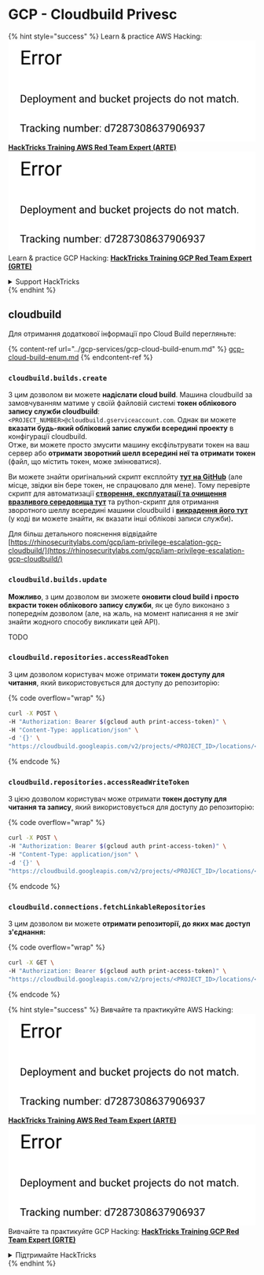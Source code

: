 # GCP - Cloudbuild Privesc

{% hint style="success" %}
Learn & practice AWS Hacking:<img src="../../../.gitbook/assets/image (1) (1).png" alt="" data-size="line">[**HackTricks Training AWS Red Team Expert (ARTE)**](https://training.hacktricks.xyz/courses/arte)<img src="../../../.gitbook/assets/image (1) (1).png" alt="" data-size="line">\
Learn & practice GCP Hacking: <img src="../../../.gitbook/assets/image (2).png" alt="" data-size="line">[**HackTricks Training GCP Red Team Expert (GRTE)**<img src="../../../.gitbook/assets/image (2).png" alt="" data-size="line">](https://training.hacktricks.xyz/courses/grte)

<details>

<summary>Support HackTricks</summary>

* Check the [**subscription plans**](https://github.com/sponsors/carlospolop)!
* **Join the** 💬 [**Discord group**](https://discord.gg/hRep4RUj7f) or the [**telegram group**](https://t.me/peass) or **follow** us on **Twitter** 🐦 [**@hacktricks\_live**](https://twitter.com/hacktricks\_live)**.**
* **Share hacking tricks by submitting PRs to the** [**HackTricks**](https://github.com/carlospolop/hacktricks) and [**HackTricks Cloud**](https://github.com/carlospolop/hacktricks-cloud) github repos.

</details>
{% endhint %}

## cloudbuild

Для отримання додаткової інформації про Cloud Build перегляньте:

{% content-ref url="../gcp-services/gcp-cloud-build-enum.md" %}
[gcp-cloud-build-enum.md](../gcp-services/gcp-cloud-build-enum.md)
{% endcontent-ref %}

### `cloudbuild.builds.create`

З цим дозволом ви можете **надіслати cloud build**. Машина cloudbuild за замовчуванням матиме у своїй файловій системі **токен облікового запису служби cloudbuild**: `<PROJECT_NUMBER>@cloudbuild.gserviceaccount.com`. Однак ви можете **вказати будь-який обліковий запис служби всередині проекту** в конфігурації cloudbuild.\
Отже, ви можете просто змусити машину ексфільтрувати токен на ваш сервер або **отримати зворотний шелл всередині неї та отримати токен** (файл, що містить токен, може змінюватися).

Ви можете знайти оригінальний скрипт експлойту [**тут на GitHub**](https://github.com/RhinoSecurityLabs/GCP-IAM-Privilege-Escalation/blob/master/ExploitScripts/cloudbuild.builds.create.py) (але місце, звідки він бере токен, не спрацювало для мене). Тому перевірте скрипт для автоматизації [**створення, експлуатації та очищення вразливого середовища тут**](https://github.com/carlospolop/gcp\_privesc\_scripts/blob/main/tests/f-cloudbuild.builds.create.sh) та python-скрипт для отримання зворотного шеллу всередині машини cloudbuild і [**викрадення його тут**](https://github.com/carlospolop/gcp\_privesc\_scripts/blob/main/tests/f-cloudbuild.builds.create.py) (у коді ви можете знайти, як вказати інші облікові записи служби)**.**

Для більш детального пояснення відвідайте [https://rhinosecuritylabs.com/gcp/iam-privilege-escalation-gcp-cloudbuild/](https://rhinosecuritylabs.com/gcp/iam-privilege-escalation-gcp-cloudbuild/)

### `cloudbuild.builds.update`

**Можливо**, з цим дозволом ви зможете **оновити cloud build і просто вкрасти токен облікового запису служби**, як це було виконано з попереднім дозволом (але, на жаль, на момент написання я не зміг знайти жодного способу викликати цей API).

TODO

### `cloudbuild.repositories.accessReadToken`

З цим дозволом користувач може отримати **токен доступу для читання**, який використовується для доступу до репозиторію:

{% code overflow="wrap" %}
```bash
curl -X POST \
-H "Authorization: Bearer $(gcloud auth print-access-token)" \
-H "Content-Type: application/json" \
-d '{}' \
"https://cloudbuild.googleapis.com/v2/projects/<PROJECT_ID>/locations/<LOCATION>/connections/<CONN_ID>/repositories/<repo-id>:accessReadToken"
```
{% endcode %}

### `cloudbuild.repositories.accessReadWriteToken`

З цією дозволом користувач може отримати **токен доступу для читання та запису**, який використовується для доступу до репозиторію:

{% code overflow="wrap" %}
```bash
curl -X POST \
-H "Authorization: Bearer $(gcloud auth print-access-token)" \
-H "Content-Type: application/json" \
-d '{}' \
"https://cloudbuild.googleapis.com/v2/projects/<PROJECT_ID>/locations/<LOCATION>/connections/<CONN_ID>/repositories/<repo-id>:accessReadWriteToken"
```
{% endcode %}

### `cloudbuild.connections.fetchLinkableRepositories`

З цим дозволом ви можете **отримати репозиторії, до яких має доступ з'єднання:**

{% code overflow="wrap" %}
```bash
curl -X GET \
-H "Authorization: Bearer $(gcloud auth print-access-token)" \
"https://cloudbuild.googleapis.com/v2/projects/<PROJECT_ID>/locations/<LOCATION>/connections/<CONN_ID>:fetchLinkableRepositories"
```
{% endcode %}

{% hint style="success" %}
Вивчайте та практикуйте AWS Hacking:<img src="../../../.gitbook/assets/image (1) (1).png" alt="" data-size="line">[**HackTricks Training AWS Red Team Expert (ARTE)**](https://training.hacktricks.xyz/courses/arte)<img src="../../../.gitbook/assets/image (1) (1).png" alt="" data-size="line">\
Вивчайте та практикуйте GCP Hacking: <img src="../../../.gitbook/assets/image (2).png" alt="" data-size="line">[**HackTricks Training GCP Red Team Expert (GRTE)**<img src="../../../.gitbook/assets/image (2).png" alt="" data-size="line">](https://training.hacktricks.xyz/courses/grte)

<details>

<summary>Підтримайте HackTricks</summary>

* Перевірте [**плани підписки**](https://github.com/sponsors/carlospolop)!
* **Приєднуйтесь до** 💬 [**групи Discord**](https://discord.gg/hRep4RUj7f) або [**групи telegram**](https://t.me/peass) або **слідкуйте** за нами в **Twitter** 🐦 [**@hacktricks\_live**](https://twitter.com/hacktricks\_live)**.**
* **Діліться хакерськими трюками, надсилаючи PR до** [**HackTricks**](https://github.com/carlospolop/hacktricks) та [**HackTricks Cloud**](https://github.com/carlospolop/hacktricks-cloud) репозиторіїв на github.

</details>
{% endhint %}

